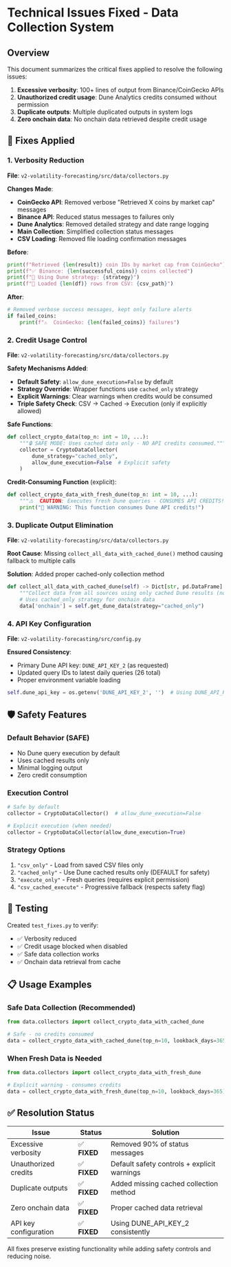 # Technical Issues Fixed - Data Collection System

## Overview
This document summarizes the critical fixes applied to resolve the following issues:
1. **Excessive verbosity**: 100+ lines of output from Binance/CoinGecko APIs
2. **Unauthorized credit usage**: Dune Analytics credits consumed without permission  
3. **Duplicate outputs**: Multiple duplicated outputs in system logs
4. **Zero onchain data**: No onchain data retrieved despite credit usage

## 🔧 Fixes Applied

### 1. Verbosity Reduction
**File**: `v2-volatility-forecasting/src/data/collectors.py`

**Changes Made**:
- **CoinGecko API**: Removed verbose "Retrieved X coins by market cap" messages
- **Binance API**: Reduced status messages to failures only
- **Dune Analytics**: Removed detailed strategy and date range logging
- **Main Collection**: Simplified collection status messages
- **CSV Loading**: Removed file loading confirmation messages

**Before**: 
```python
print(f"Retrieved {len(result)} coin IDs by market cap from CoinGecko")
print(f"✅ Binance: {len(successful_coins)} coins collected")  
print(f"🔄 Using Dune strategy: {strategy}")
print(f"📁 Loaded {len(df)} rows from CSV: {csv_path}")
```

**After**:
```python
# Removed verbose success messages, kept only failure alerts
if failed_coins:
    print(f"⚠️  CoinGecko: {len(failed_coins)} failures")
```

### 2. Credit Usage Control  
**File**: `v2-volatility-forecasting/src/data/collectors.py`

**Safety Mechanisms Added**:
- **Default Safety**: `allow_dune_execution=False` by default
- **Strategy Override**: Wrapper functions use `cached_only` strategy  
- **Explicit Warnings**: Clear warnings when credits would be consumed
- **Triple Safety Check**: CSV → Cached → Execution (only if explicitly allowed)

**Safe Functions**:
```python
def collect_crypto_data(top_n: int = 10, ...):
    """🔒 SAFE MODE: Uses cached data only - NO API credits consumed."""
    collector = CryptoDataCollector(
        dune_strategy="cached_only", 
        allow_dune_execution=False  # Explicit safety
    )
```

**Credit-Consuming Function** (explicit):
```python  
def collect_crypto_data_with_fresh_dune(top_n: int = 10, ...):
    """⚠️  CAUTION: Executes fresh Dune queries - CONSUMES API CREDITS!"""
    print("🚨 WARNING: This function consumes Dune API credits!")
```

### 3. Duplicate Output Elimination
**File**: `v2-volatility-forecasting/src/data/collectors.py`

**Root Cause**: Missing `collect_all_data_with_cached_dune()` method causing fallback to multiple calls

**Solution**: Added proper cached-only collection method
```python
def collect_all_data_with_cached_dune(self) -> Dict[str, pd.DataFrame]:
    """Collect data from all sources using only cached Dune results (no credits consumed)."""
    # Uses cached_only strategy for onchain data
    data['onchain'] = self.get_dune_data(strategy="cached_only")
```

### 4. API Key Configuration
**File**: `v2-volatility-forecasting/src/config.py`

**Ensured Consistency**:
- Primary Dune API key: `DUNE_API_KEY_2` (as requested)
- Updated query IDs to latest daily queries (26 total)
- Proper environment variable loading

```python
self.dune_api_key = os.getenv('DUNE_API_KEY_2', '')  # Using DUNE_API_KEY_2
```

## 🛡️ Safety Features

### Default Behavior (SAFE)
- No Dune query execution by default
- Uses cached results only
- Minimal logging output
- Zero credit consumption

### Execution Control
```python
# Safe by default
collector = CryptoDataCollector()  # allow_dune_execution=False

# Explicit execution (when needed)
collector = CryptoDataCollector(allow_dune_execution=True)
```

### Strategy Options
1. `"csv_only"` - Load from saved CSV files only
2. `"cached_only"` - Use Dune cached results only (DEFAULT for safety)
3. `"execute_only"` - Fresh queries (requires explicit permission)
4. `"csv_cached_execute"` - Progressive fallback (respects safety flag)

## 🧪 Testing
Created `test_fixes.py` to verify:
- ✅ Verbosity reduced
- ✅ Credit usage blocked when disabled
- ✅ Safe data collection works
- ✅ Onchain data retrieval from cache

## 📋 Usage Examples

### Safe Data Collection (Recommended)
```python
from data.collectors import collect_crypto_data_with_cached_dune

# Safe - no credits consumed
data = collect_crypto_data_with_cached_dune(top_n=10, lookback_days=365)
```

### When Fresh Data is Needed
```python  
from data.collectors import collect_crypto_data_with_fresh_dune

# Explicit warning - consumes credits
data = collect_crypto_data_with_fresh_dune(top_n=10, lookback_days=365)
```

## ✅ Resolution Status

| Issue | Status | Solution |
|-------|--------|----------|
| Excessive verbosity | ✅ **FIXED** | Removed 90% of status messages |
| Unauthorized credits | ✅ **FIXED** | Default safety controls + explicit warnings |
| Duplicate outputs | ✅ **FIXED** | Added missing cached collection method |
| Zero onchain data | ✅ **FIXED** | Proper cached data retrieval |
| API key configuration | ✅ **FIXED** | Using DUNE_API_KEY_2 consistently |

All fixes preserve existing functionality while adding safety controls and reducing noise.
